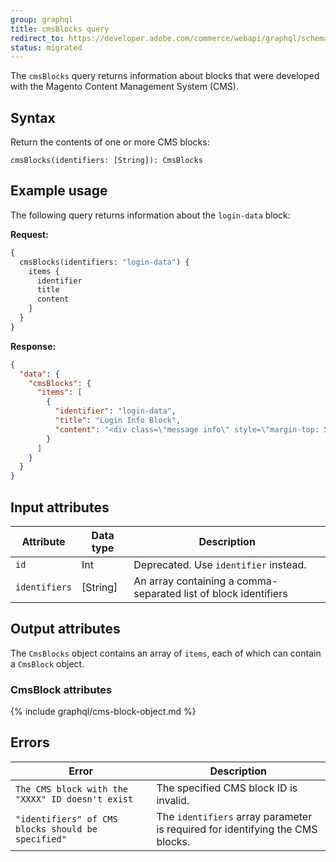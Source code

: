 ```yaml
---
group: graphql
title: cmsBlocks query
redirect_to: https://developer.adobe.com/commerce/webapi/graphql/schema/store/queries/cms-blocks/
status: migrated
---
```


The `cmsBlocks` query returns information about blocks that were developed with the Magento Content Management System (CMS).

## Syntax

Return the contents of one or more CMS blocks:

`cmsBlocks(identifiers: [String]): CmsBlocks`

## Example usage

The following query returns information about the `login-data` block:

**Request:**

```graphql
{
  cmsBlocks(identifiers: "login-data") {
    items {
      identifier
      title
      content
    }
  }
}
```

**Response:**

```json
{
  "data": {
    "cmsBlocks": {
      "items": [
        {
          "identifier": "login-data",
          "title": "Login Info Block",
          "content": "<div class=\"message info\" style=\"margin-top: 50px;\">\n    <p><strong>Try Demo Customer Access</strong></p>\n    <p><span style=\"display:inline-block; width: 80px; padding-right: 10px;\">Email:</span>roni_cost@example.com</p>\n    <p><span style=\"display:inline-block; width: 80px; padding-right: 10px;\">Password:</span>roni_cost3@example.com</p>\n</div>"
        }
      ]
    }
  }
}
```

## Input attributes

Attribute | Data type | Description
--- | --- | ---
`id` | Int | Deprecated. Use `identifier` instead.
`identifiers` | [String] | An array containing a comma-separated list of block identifiers

## Output attributes

The `CmsBlocks` object contains an array of `items`, each of which can contain a `CmsBlock` object.

### CmsBlock attributes

{% include graphql/cms-block-object.md %}

## Errors

Error | Description
--- | ---
`The CMS block with the "XXXX" ID doesn't exist` | The specified CMS block ID is invalid.
`"identifiers" of CMS blocks should be specified"` | The `identifiers` array parameter is required for identifying the CMS blocks.
